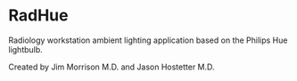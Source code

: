 # RadHue

Radiology workstation ambient lighting application based on the Philips Hue lightbulb.

Created by Jim Morrison M.D. and Jason Hostetter M.D.
